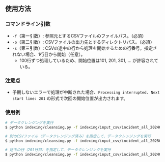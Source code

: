 ## 使用方法

### コマンドライン引数
- `-f`（第一引数）: 参照元とするCSVファイルのファイルパス。（必須）
- `-o`（第二引数）: CSVファイルの出力先とするディレクトリパス。（必須）
- `-s`（第三引数）: CSVの途中の行から処理を開始するための行番号。指定されない場合、1行目から開始（任意）。
  - 100行ずつ処理しているため、開始位置は101, 201, 301, ... が許容されている。

### 注意点
- 予期しないエラーで処理が中断された場合、`Processing interrupted. Next start line: 201` の形式で次回の開始位置が出力されます。

### 使用例
```bash
# データクレンジングを実行
$ python indexing/cleansing.py -f indexing/input_csv/incident_all_20240421.csv -o indexing/output_csv

# 別のCSVファイル（データクレンジング済み）を指定して、データクレンジングを実行
$ python indexing/cleansing.py -f indexing/input_csv/incident_all_20250216.csv -o indexing/output_csv

# 途中の行（201行目）を指定して、データクレンジングを実行
$ python indexing/cleansing.py -f indexing/input_csv/incident_all_20240421.csv -o indexing/output_csv -s 201